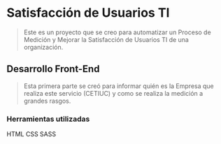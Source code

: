 # Satisfacción de Usuarios TI
> Este es un proyecto que se creo para automatizar un Proceso de Medición y Mejorar la Satisfacción de Usuarios TI de una organización. 
## Desarrollo Front-End
> Esta primera parte se creó para informar quién es la Empresa que realiza este servicio (CETIUC) y como se realiza la medición a grandes rasgos.
### Herramientas utilizadas
HTML
CSS
SASS